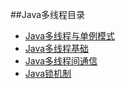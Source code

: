 
##Java多线程目录

* [Java多线程与单例模式](Java/Java多线程/Java多线程与单例模式.md)
* [Java多线程基础](Java/Java多线程/Java多线程基础.md)
* [Java多线程间通信](Java/Java多线程/Java多线程间通信.md)
* [Java锁机制](Java/Java多线程/Java锁机制.md)